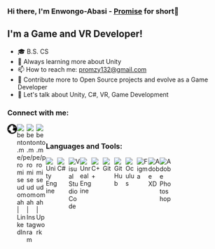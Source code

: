 ### Hi there, I'm Enwongo-Abasi - [Promise][website] for short👋

## I'm a Game and VR Developer!

- 🎓 B.S. CS
- 🌱 Always learning more about Unity
- 📫 How to reach me: promzy132@gmail.com
- 🥅 Contribute more to Open Source projects and evolve as a Game Developer
- 💬 Let's talk about Unity, C#, VR, Game Development


### Connect with me:

[<img align="left" alt="bento.me/promiseudomah" width="22px" src="https://raw.githubusercontent.com/iconic/open-iconic/master/svg/globe.svg" />][website]
[<img align="left" alt="bento.me/promiseudomah | LinkedIn" width="22px" src="https://cdn.jsdelivr.net/npm/simple-icons@v3/icons/linkedin.svg" />][linkedin]
[<img align="left" alt="bento.me/promiseudomah | Instagram" width="22px" src="https://cdn.jsdelivr.net/npm/simple-icons@v3/icons/instagram.svg" />][instagram]
[<img align="left" alt="bento.me/promiseudomah | Upwork" width="22px" src="https://cdn.jsdelivr.net/npm/simple-icons@v3/icons/upwork.svg" />][upwork]

<br />

### Languages and Tools:

[<img align="left" alt="Unity Engine" width="26px" src="https://cdn.jsdelivr.net/npm/simple-icons@v3/icons/unity.svg"/>](https://unity.com/)
<img align="left" alt="C#" width="26px" src="https://cdn.jsdelivr.net/npm/simple-icons@v3/icons/csharp.svg"/>
[<img align="left" alt="Visual Studio Code" width="26px" src="https://cdn.jsdelivr.net/npm/simple-icons@v3/icons/visualstudiocode.svg"/>](https://code.visualstudio.com/)
[<img align="left" alt="Unreal Engine" width="26px" src="https://cdn.jsdelivr.net/npm/simple-icons@v3/icons/unrealengine.svg"/>](https://unrealengine.com/)
<img align="left" alt="C++" width="26px" src="https://cdn.jsdelivr.net/npm/simple-icons@v3/icons/cplusplus.svg"/>
[<img align="left" alt="Git" width="26px" src="https://cdn.jsdelivr.net/npm/simple-icons@v3/icons/git.svg"/>](https://git-scm.com/)
[<img align="left" alt="GitHub" width="26px" src="https://cdn.jsdelivr.net/npm/simple-icons@v3/icons/github.svg"/>](https://github.com/)
[<img align="left" alt="Oculus" width="26px" src="https://cdn.jsdelivr.net/npm/simple-icons@v3/icons/oculus.svg"/>](https://oculus.com/)
[<img align="left" alt="Figma" width="26px" src="https://cdn.jsdelivr.net/npm/simple-icons@v3/icons/figma.svg"/>](https://figma.com/)
<img align="left" alt="Adobe XD" width="26px" src="https://cdn.jsdelivr.net/npm/simple-icons@v3/icons/adobexd.svg"/>
<img align="left" alt="Adobe Photoshop" width="26px" src="https://cdn.jsdelivr.net/npm/simple-icons@v3/icons/adobephotoshop.svg"/>


[website]: https://bento.me/promiseudomah
[instagram]: https://instagram.com/promise.codes
[linkedin]: https://linkedin.com/in/promiseudomah
[upwork]: https://www.upwork.com/freelancers/udomah
